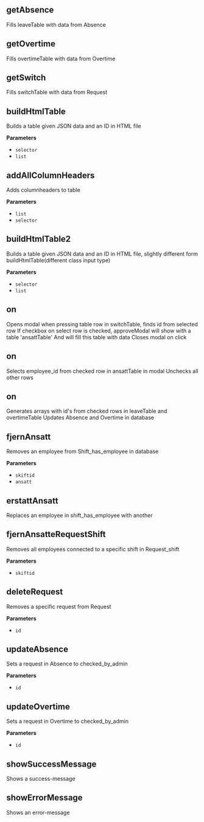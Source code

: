 <!-- Generated by documentation.js. Update this documentation by updating the source code. -->

## getAbsence

Fills leaveTable with data from Absence

## getOvertime

Fills overtimeTable with data from Overtime

## getSwitch

Fills switchTable with data from Request

## buildHtmlTable

Builds a table given JSON data and an ID in HTML file

**Parameters**

-   `selector`  
-   `list`  

## addAllColumnHeaders

Adds columnheaders to table

**Parameters**

-   `list`  
-   `selector`  

## buildHtmlTable2

Builds a table given JSON data and an ID in HTML file, slightly different form buildHtmlTable(different class input type)

**Parameters**

-   `selector`  
-   `list`  

## on

Opens modal when pressing table row in switchTable, finds id from selected row
If checkbox on select row is checked, approveModal will show with a table 'ansattTable'
And will fill this table with data
Closes modal on click

## on

Selects employee_id from checked row in ansattTable in modal
Unchecks all other rows

## on

Generates arrays with id's from checked rows in leaveTable and overtimeTable
Updates Absence and Overtime in database

## fjernAnsatt

Removes an employee from Shift_has_employee in database

**Parameters**

-   `skiftid`  
-   `ansatt`  

## erstattAnsatt

Replaces an employee in shift_has_employee with another

## fjernAnsatteRequestShift

Removes all employees connected to a specific shift in Request_shift

**Parameters**

-   `skiftid`  

## deleteRequest

Removes a specific request from Request

**Parameters**

-   `id`  

## updateAbsence

Sets a request in Absence to checked_by_admin

**Parameters**

-   `id`  

## updateOvertime

Sets a request in Overtime to checked_by_admin

**Parameters**

-   `id`  

## showSuccessMessage

Shows a success-message

## showErrorMessage

Shows an error-message
